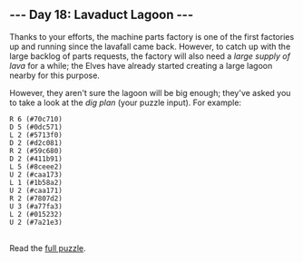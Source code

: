 ## --- Day 18: Lavaduct Lagoon ---

Thanks to your efforts, the machine parts factory is one of the first factories up and running since
the lavafall came back. However, to catch up with the large backlog of parts requests, the factory
will also need a <em>large supply of lava</em> for a while; the Elves have already started creating
a large lagoon nearby for this purpose.

However, they aren't sure the lagoon will be big enough; they've asked you to take a look at
the <em>dig plan</em> (your puzzle input). For example:

<pre>
<code>R 6 (#70c710)
D 5 (#0dc571)
L 2 (#5713f0)
D 2 (#d2c081)
R 2 (#59c680)
D 2 (#411b91)
L 5 (#8ceee2)
U 2 (#caa173)
L 1 (#1b58a2)
U 2 (#caa171)
R 2 (#7807d2)
U 3 (#a77fa3)
L 2 (#015232)
U 2 (#7a21e3)
</code>
</pre>

Read the [full puzzle](https://adventofcode.com/2023/day/18).